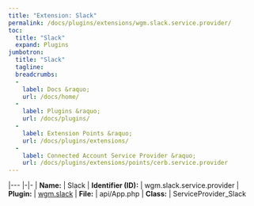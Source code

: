 ```yaml
---
title: "Extension: Slack"
permalink: /docs/plugins/extensions/wgm.slack.service.provider/
toc:
  title: "Slack"
  expand: Plugins
jumbotron:
  title: "Slack"
  tagline: 
  breadcrumbs:
  -
    label: Docs &raquo;
    url: /docs/home/
  -
    label: Plugins &raquo;
    url: /docs/plugins/
  -
    label: Extension Points &raquo;
    url: /docs/plugins/extensions/
  -
    label: Connected Account Service Provider &raquo;
    url: /docs/plugins/extensions/points/cerb.service.provider
---
```


|---
|-|-
| **Name:** | Slack
| **Identifier (ID):** | wgm.slack.service.provider
| **Plugin:** | [wgm.slack](/docs/plugins/wgm.slack/)
| **File:** | api/App.php
| **Class:** | ServiceProvider_Slack

